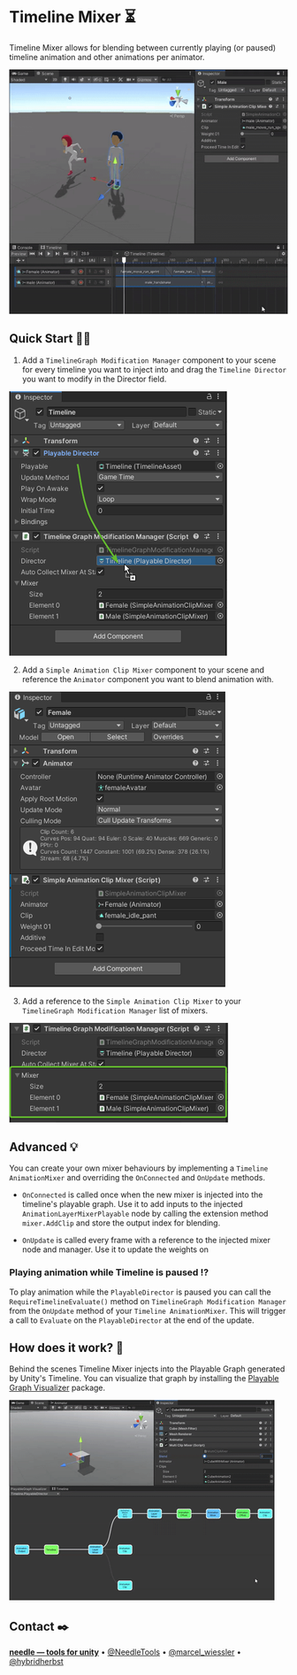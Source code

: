 
# Timeline Mixer ⏳

Timeline Mixer allows for blending between currently playing (or paused) timeline animation and other animations per animator.

![](Documentation~/video1.gif)


## Quick Start 🏇🏼

1) Add a ``TimelineGraph Modification Manager`` component to your scene for every timeline you want to inject into and drag the ``Timeline Director`` you want to modify in the Director field.

![](Documentation~/ModificationManager.png)

2) Add a ``Simple Animation Clip Mixer`` component to your scene and reference the ``Animator`` component you want to blend animation with.

![](Documentation~/SimpleTimelineMixer.png)

3) Add a reference to the ``Simple Animation Clip Mixer`` to your ``TimelineGraph Modification Manager`` list of mixers.

![](Documentation~/MixersList.png)

## Advanced 💡

You can create your own mixer behaviours by implementing a ``Timeline AnimationMixer`` and overriding the ``OnConnected`` and ``OnUpdate`` methods.

- ``OnConnected`` is called once when the new mixer is injected into the timeline's playable graph. Use it to add inputs to the injected ``AnimationLayerMixerPlayable`` node by calling the extension method ``mixer.AddClip`` and store the output index for blending.

- ``OnUpdate`` is called every frame with a reference to the injected mixer node and manager. Use it to update the weights on 


### Playing animation while Timeline is paused ⁉️
To play animation while the ``PlayableDirector`` is paused you can call the ``RequireTimelineEvaluate()`` method on ``TimelineGraph Modification Manager`` from the ``OnUpdate`` method of your ``Timeline AnimationMixer``. This will trigger a call to ``Evaluate`` on the ``PlayableDirector`` at the end of the update.

## How does it work? 🤔
Behind the scenes Timeline Mixer injects into the Playable Graph generated by Unity's Timeline. You can visualize that graph by installing the <a href="https://docs.unity3d.com/Packages/com.unity.playablegraph-visualizer@latest">Playable Graph Visualizer</a> package.

![](Documentation~/PlayableGraph.gif)

## Contact ✒️
<b>[needle — tools for unity](https://needle.tools)</b> • 
[@NeedleTools](https://twitter.com/NeedleTools) • 
[@marcel_wiessler](https://twitter.com/marcel_wiessler) • 
[@hybridherbst](https://twitter.com/hybridherbst)